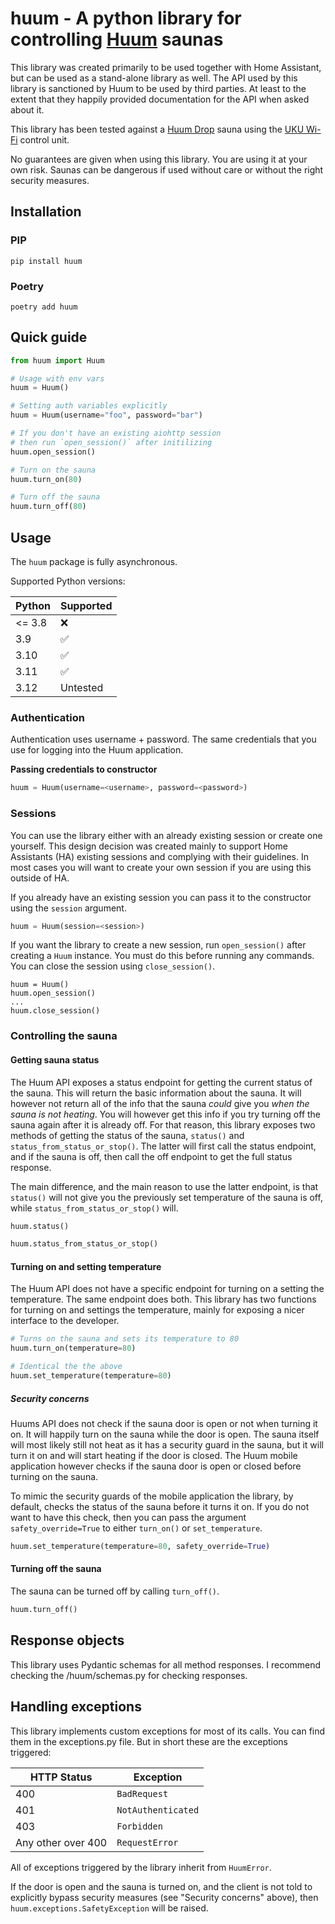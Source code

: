 # huum - A python library for controlling [Huum](https://huum.eu/) saunas

This library was created primarily to be used together with Home Assistant, but
can be used as a stand-alone library as well. The API used by this library is sanctioned
by Huum to be used by third parties. At least to the extent that they happily provided
documentation for the API when asked about it.

This library has been tested against a [Huum Drop](https://huum.eu/products/drop-electric-sauna-heater/) sauna
using the [UKU Wi-Fi](https://huum.eu/products/uku-wi-fi-sauna-controller/) control unit.

No guarantees are given when using this library. You are using it at your own risk.
Saunas can be dangerous if used without care or without the right security measures.

## Installation

### PIP
`pip install huum`

### Poetry
`poetry add huum`

## Quick guide
```python
from huum import Huum

# Usage with env vars
huum = Huum()

# Setting auth variables explicitly
huum = Huum(username="foo", password="bar")

# If you don't have an existing aiohttp session
# then run `open_session()` after initilizing
huum.open_session()

# Turn on the sauna
huum.turn_on(80)

# Turn off the sauna
huum.turn_off(80)
```

## Usage

The `huum` package is fully asynchronous.

Supported Python versions:

| Python | Supported |
|--------|-----------|
| <= 3.8 | ❌         |
| 3.9    | ✅         |
| 3.10   | ✅         |
| 3.11   | ✅         |
| 3.12   | Untested  |


### Authentication
Authentication uses username + password. The same credentials that you use for logging into the Huum application.

**Passing credentials to constructor**

```python
huum = Huum(username=<username>, password=<password>)
```

### Sessions
You can use the library either with an already existing session or create one yourself. This design decision
was created mainly to support Home Assistants (HA) existing sessions and complying with their guidelines. In
most cases you will want to create your own session if you are using this outside of HA.

If you already have an existing session you can pass it to the constructor using the `session` argument.

```python
huum = Huum(session=<session>)
```

If you want the library to create a new session, run `open_session()` after creating a `Huum` instance.
You must do this before running any commands. You can close the session using `close_session()`.

```
huum = Huum()
huum.open_session()
...
huum.close_session()
```

### Controlling the sauna

#### Getting sauna status

The Huum API exposes a status endpoint for getting the current status of the sauna. This will
return the basic information about the sauna. It will however not return all of the info that
the sauna _could_ give you _when the sauna is not heating_. You will however get this info
if you try turning off the sauna again after it is already off. For that reason, this library
exposes two methods of getting the status of the sauna, `status()` and `status_from_status_or_stop()`.
The latter will first call the status endpoint, and if the sauna is off, then call the off endpoint
to get the full status response.

The main difference, and the main reason to use the latter endpoint, is that `status()` will not
give you the previously set temperature of the sauna is off, while `status_from_status_or_stop()` will.

```python
huum.status()
```

```python
huum.status_from_status_or_stop()
```

#### Turning on and setting temperature

The Huum API does not have a specific endpoint for turning on a setting the temperature.
The same endpoint does both. This library has two functions for turning on and settings the
temperature, mainly for exposing a nicer interface to the developer.

```python
# Turns on the sauna and sets its temperature to 80
huum.turn_on(temperature=80)

# Identical the the above
huum.set_temperature(temperature=80)
```

##### Security concerns

Huums API does not check if the sauna door is open or not when turning it on. It will happily
turn on the sauna while the door is open. The sauna itself will most likely still not heat as
it has a security guard in the sauna, but it will turn it on and will start heating if the door
is closed. The Huum mobile application however checks if the sauna door is open or closed before
turning on the sauna.

To mimic the security guards of the mobile application the library, by default, checks the status
of the sauna before it turns it on. If you do not want to have this check, then you can pass the
argument `safety_override=True` to either `turn_on()` or `set_temperature`.

```python
huum.set_temperature(temperature=80, safety_override=True)
```

#### Turning off the sauna
The sauna can be turned off by calling `turn_off()`.

```python
huum.turn_off()
```

## Response objects

This library uses Pydantic schemas for all method responses.
I recommend checking the /huum/schemas.py for checking responses.

## Handling exceptions

This library implements custom exceptions for most of its calls. You can find them in the exceptions.py
file. But in short these are the exceptions triggered:

| HTTP Status        | Exception          |
|--------------------|--------------------|
| 400                | `BadRequest`       |
| 401                | `NotAuthenticated` |
| 403                | `Forbidden`        |
| Any other over 400 | `RequestError`     |

All of exceptions triggered by the library inherit from `HuumError`.

If the door is open and the sauna is turned on, and the client is not told to explicitly bypass security
measures (see "Security concerns" above), then `huum.exceptions.SafetyException` will be raised.

